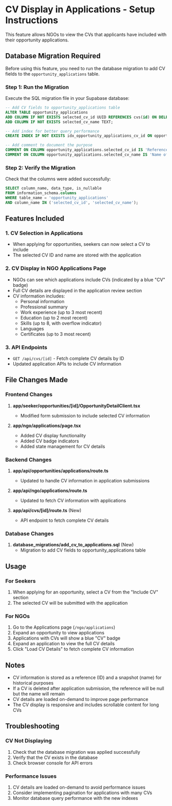 # CV Display in Applications - Setup Instructions

This feature allows NGOs to view the CVs that applicants have included with their opportunity applications.

## Database Migration Required

Before using this feature, you need to run the database migration to add CV fields to the `opportunity_applications` table.

### Step 1: Run the Migration

Execute the SQL migration file in your Supabase database:

```sql
-- Add CV fields to opportunity_applications table
ALTER TABLE opportunity_applications 
ADD COLUMN IF NOT EXISTS selected_cv_id UUID REFERENCES cvs(id) ON DELETE SET NULL,
ADD COLUMN IF NOT EXISTS selected_cv_name TEXT;

-- Add index for better query performance
CREATE INDEX IF NOT EXISTS idx_opportunity_applications_cv_id ON opportunity_applications(selected_cv_id);

-- Add comment to document the purpose
COMMENT ON COLUMN opportunity_applications.selected_cv_id IS 'Reference to the CV selected by the applicant for this application';
COMMENT ON COLUMN opportunity_applications.selected_cv_name IS 'Name of the CV at the time of application submission (for historical reference)';
```

### Step 2: Verify the Migration

Check that the columns were added successfully:

```sql
SELECT column_name, data_type, is_nullable 
FROM information_schema.columns 
WHERE table_name = 'opportunity_applications' 
AND column_name IN ('selected_cv_id', 'selected_cv_name');
```

## Features Included

### 1. CV Selection in Applications
- When applying for opportunities, seekers can now select a CV to include
- The selected CV ID and name are stored with the application

### 2. CV Display in NGO Applications Page
- NGOs can see which applications include CVs (indicated by a blue "CV" badge)
- Full CV details are displayed in the application review section
- CV information includes:
  - Personal information
  - Professional summary
  - Work experience (up to 3 most recent)
  - Education (up to 2 most recent)
  - Skills (up to 8, with overflow indicator)
  - Languages
  - Certificates (up to 3 most recent)

### 3. API Endpoints
- `GET /api/cvs/[id]` - Fetch complete CV details by ID
- Updated application APIs to include CV information

## File Changes Made

### Frontend Changes
1. **app/seeker/opportunities/[id]/OpportunityDetailClient.tsx**
   - Modified form submission to include selected CV information

2. **app/ngo/applications/page.tsx**
   - Added CV display functionality
   - Added CV badge indicators
   - Added state management for CV details

### Backend Changes
1. **app/api/opportunities/applications/route.ts**
   - Updated to handle CV information in application submissions

2. **app/api/ngo/applications/route.ts**
   - Updated to fetch CV information with applications

3. **app/api/cvs/[id]/route.ts** (New)
   - API endpoint to fetch complete CV details

### Database Changes
1. **database_migrations/add_cv_to_applications.sql** (New)
   - Migration to add CV fields to opportunity_applications table

## Usage

### For Seekers
1. When applying for an opportunity, select a CV from the "Include CV" section
2. The selected CV will be submitted with the application

### For NGOs
1. Go to the Applications page (`/ngo/applications`)
2. Expand an opportunity to view applications
3. Applications with CVs will show a blue "CV" badge
4. Expand an application to view the full CV details
5. Click "Load CV Details" to fetch complete CV information

## Notes

- CV information is stored as a reference (ID) and a snapshot (name) for historical purposes
- If a CV is deleted after application submission, the reference will be null but the name will remain
- CV details are loaded on-demand to improve page performance
- The CV display is responsive and includes scrollable content for long CVs

## Troubleshooting

### CV Not Displaying
1. Check that the database migration was applied successfully
2. Verify that the CV exists in the database
3. Check browser console for API errors

### Performance Issues
1. CV details are loaded on-demand to avoid performance issues
2. Consider implementing pagination for applications with many CVs
3. Monitor database query performance with the new indexes 